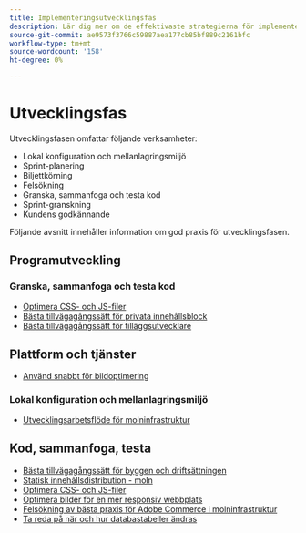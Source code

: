 ```yaml
---
title: Implementeringsutvecklingsfas
description: Lär dig mer om de effektivaste strategierna för implementering i utvecklingsfasen av Adobe Commerce-projekt.
source-git-commit: ae9573f3766c59887aea177cb85bf889c2161bfc
workflow-type: tm+mt
source-wordcount: '158'
ht-degree: 0%

---
```



# Utvecklingsfas

Utvecklingsfasen omfattar följande verksamheter:

- Lokal konfiguration och mellanlagringsmiljö
- Sprint-planering
- Biljettkörning
- Felsökning
- Granska, sammanfoga och testa kod
- Sprint-granskning
- Kundens godkännande

Följande avsnitt innehåller information om god praxis för utvecklingsfasen.

## Programutveckling

### Granska, sammanfoga och testa kod

<!--Assets not yet integrated
- Guidelines and standards
  - [Development best practices](https://wiki.corp.adobe.com/x/nT4ykw)
  - [Code Review](https://wiki.corp.adobe.com/x/qT4ykw)
  - [Debugging Magento 2](https://wiki.corp.adobe.com/x/nz4ykw) (wiki)
-->
- [Optimera CSS- och JS-filer](optimize-css-js-files.md)
- [Bästa tillvägagångssätt för privata innehållsblock](private-content-block-configuration.md)
- [Bästa tillvägagångssätt för tilläggsutvecklare](https://developer.adobe.com/commerce/php/best-practices/)

<!--Assets not yet integrated

  - [Best practices for theme development](https://wiki.corp.adobe.com/pages/viewpage.action?spaceKey=MAGPS&title=Best+Practices+for+Theme+Development)
  - [Module basis](https://wiki.corp.adobe.com/x/kz4ykw) (wiki) — Develop custom modules
  - [Exception Handling](https://wiki.corp.adobe.com/x/nz4ykw)
  - [Custom code copyrights](https://wiki.corp.adobe.com/x/lj4ykw)
- Source control and package management - wiki articles
  - [Code management - Git vs. Composer](https://wiki.corp.adobe.com/x/pz4ykw)
  - [Git branching strategy](https://wiki.corp.adobe.com/display/MAGPS/Git+Branching+Strategy)
  - [Composer development](https://wiki.corp.adobe.com/x/mD4ykw)
  - [Composer patching](https://wiki.corp.adobe.com/x/mj4ykw)
  - [Composer project structure](https://wiki.corp.adobe.com/x/mT4ykw)
  - [Composer tips and tricks](https://wiki.corp.adobe.com/x/lz4ykw)
-->

## Plattform och tjänster

- [Använd snabbt för bildoptimering](image-optimization.md)

### Lokal konfiguration och mellanlagringsmiljö

- [Utvecklingsarbetsflöde för molninfrastruktur](https://experienceleague.adobe.com/docs/commerce-cloud-service/user-guide/architecture/pro-develop-deploy-workflow.html)

## Kod, sammanfoga, testa

- [Bästa tillvägagångssätt för byggen och driftsättningen](https://experienceleague.adobe.com/docs/commerce-cloud-service/user-guide/develop/deploy/best-practices.html)
- [Statisk innehållsdistribution - moln](static-content-deployment.md)
- [Optimera CSS- och JS-filer](optimize-css-js-files.md)
- [Optimera bilder för en mer responsiv webbplats](image-optimization.md)
- [Felsökning av bästa praxis för Adobe Commerce i molninfrastruktur](troubleshooting.md)
- [Ta reda på när och hur databastabeller ändras](modifying-core-and-third-party-tables.md)
